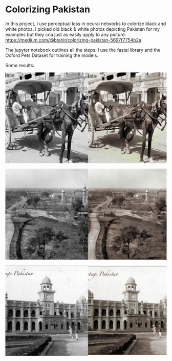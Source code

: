 # Colorizing Pakistan

In this project, I use perceptual loss in neural networks to colorize black and white photos. I picked old black & white photos depicting Pakistan for my examples but they cna just as easily apply to any picture: https://medium.com/@btahir/colorizing-pakistan-5697f7754b2a

The jupyter notebook outlines all the steps. I use the fastai library and the Ocford Pets Dataset for training the models. 

Some results:

![alt text](https://github.com/btahir/colorizing-pakistan/blob/master/3.png)

![alt text](https://github.com/btahir/colorizing-pakistan/blob/master/4.png)

![alt text](https://github.com/btahir/colorizing-pakistan/blob/master/7.png)
